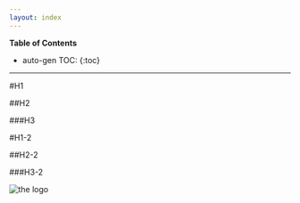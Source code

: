 ```yaml
---
layout: index
---
```


__Table of Contents__

* auto-gen TOC:
{:toc}

---

#H1

##H2

###H3

#H1-2

##H2-2

###H3-2

![the logo][logo]

[logo]: https://avatars3.githubusercontent.com/u/7654528?s=140 "The Logo"
